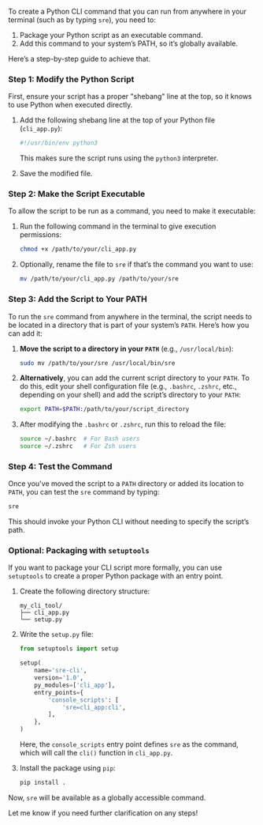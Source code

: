 To create a Python CLI command that you can run from anywhere in your terminal (such as by typing `sre`), you need to:

1. Package your Python script as an executable command.
2. Add this command to your system’s PATH, so it’s globally available.

Here’s a step-by-step guide to achieve that.

### Step 1: Modify the Python Script

First, ensure your script has a proper "shebang" line at the top, so it knows to use Python when executed directly.

1. Add the following shebang line at the top of your Python file (`cli_app.py`):

   ```python
   #!/usr/bin/env python3
   ```

   This makes sure the script runs using the `python3` interpreter.

2. Save the modified file.

### Step 2: Make the Script Executable

To allow the script to be run as a command, you need to make it executable:

1. Run the following command in the terminal to give execution permissions:

   ```bash
   chmod +x /path/to/your/cli_app.py
   ```

2. Optionally, rename the file to `sre` if that’s the command you want to use:

   ```bash
   mv /path/to/your/cli_app.py /path/to/your/sre
   ```

### Step 3: Add the Script to Your PATH

To run the `sre` command from anywhere in the terminal, the script needs to be located in a directory that is part of your system’s `PATH`. Here’s how you can add it:

1. **Move the script to a directory in your `PATH`** (e.g., `/usr/local/bin`):

   ```bash
   sudo mv /path/to/your/sre /usr/local/bin/sre
   ```

2. **Alternatively**, you can add the current script directory to your `PATH`. To do this, edit your shell configuration file (e.g., `.bashrc`, `.zshrc`, etc., depending on your shell) and add the script’s directory to your `PATH`:

   ```bash
   export PATH=$PATH:/path/to/your/script_directory
   ```

3. After modifying the `.bashrc` or `.zshrc`, run this to reload the file:

   ```bash
   source ~/.bashrc  # For Bash users
   source ~/.zshrc   # For Zsh users
   ```

### Step 4: Test the Command

Once you've moved the script to a `PATH` directory or added its location to `PATH`, you can test the `sre` command by typing:

```bash
sre
```

This should invoke your Python CLI without needing to specify the script’s path.

### Optional: Packaging with `setuptools`

If you want to package your CLI script more formally, you can use `setuptools` to create a proper Python package with an entry point.

1. Create the following directory structure:

   ```
   my_cli_tool/
   ├── cli_app.py
   └── setup.py
   ```

2. Write the `setup.py` file:

   ```python
   from setuptools import setup

   setup(
       name='sre-cli',
       version='1.0',
       py_modules=['cli_app'],
       entry_points={
           'console_scripts': [
               'sre=cli_app:cli',
           ],
       },
   )
   ```

   Here, the `console_scripts` entry point defines `sre` as the command, which will call the `cli()` function in `cli_app.py`.

3. Install the package using `pip`:

   ```bash
   pip install .
   ```

Now, `sre` will be available as a globally accessible command.

Let me know if you need further clarification on any steps!
